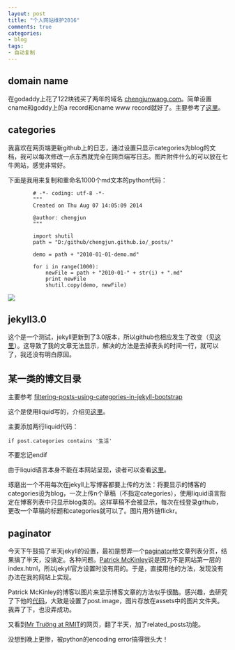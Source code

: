 ```yaml
---
layout: post
title: "个人网站维护2016"
comments: true
categories:
- blog
tags:
- 自动复制
---
```


## domain name

在godaddy上花了122块钱买了两年的域名 [chengjunwang.com](chengjunwang.com)。简单设置cname和goddy上的a record和cname www record就好了。主要参考了[这里](http://andrewsturges.com/blog/jekyll/tutorial/2014/11/06/github-and-godaddy.html)。

## categories
我喜欢在网页端更新github上的日志，通过设置只显示categories为blog的文档，我可以每次修改一点东西就完全在网页端写日志。图片附件什么的可以放在七牛网站，感觉非常好。

下面是我用来复制和重命名1000个md文本的python代码：


			# -*- coding: utf-8 -*-
			"""
			Created on Thu Aug 07 14:05:09 2014

			@author: chengjun
			"""

			import shutil
			path = "D:/github/chengjun.github.io/_posts/"   

			demo = path + "2010-01-01-demo.md"

			for i in range(1000):
				newFile = path + "2010-01-" + str(i) + ".md"
				print newFile
				shutil.copy(demo, newFile)


![](http://chengjun.qiniudn.com/7.jpg)

## jekyll3.0
这个是一个测试，jekyll更新到了3.0版本，所以github也相应发生了改变（见[这里](https://github.com/blog/2100-github-pages-now-faster-and-simpler-with-jekyll-3-0)）。这导致了我的文章无法显示，解决的方法是去掉表头的时间一行，就可以了，我还没有明白原因。

## 某一类的博文目录

主要参考 [filtering-posts-using-categories-in-jekyll-bootstrap](http://stackoverflow.com/questions/12008108/filtering-posts-using-categories-in-jekyll-bootstrap)

这个是使用liquid写的，介绍见[这里](http://liquidmarkup.org/)。


主要添加两行liquid代码：

    if post.categories contains '生活'


不要忘记endif

由于liquid语言本身不能在本网站呈现，读者可以查看[这里](https://github.com/chengjun/chengjun.github.io/blob/master/life/index.html)。


琢磨出一个不用每次在jekyll上写博客都要上传的方法：将要显示的博客的categories设为blog，一次上传n个草稿（不指定categories），使用liquid语言指定在博客列表中只显示blog类的。这样草稿不会被显示，每次在线登录github，更改一个草稿的标题和categories就可以了。图片用外链flickr。

## paginator

今天下午鼓捣了半天jekyll的设置，最初是想弄一个[paginator](http://jekyllrb.com/docs/pagination/)给文章列表分页，结果搞了半天，没搞定。各种问题。[Patrick McKinley](http://patrick-mckinley.com/tech/jekyll-pagination.html)说是因为不是网站第一层的index.html，所以jekyll官方设置时没有用的。于是，直接用他的方法，发现没有办法在我的网站上实现。

Patrick McKinley的博客以图片来显示博客文章的方法似乎很酷。感兴趣，去研究了下他的[代码](https://github.com/lilmuckers/lilmuckers.github.com)，大致是设置了post.image，图片存放在assets中的图片文件夹。我弄了下，也没弄成功。

又看到[Mr Trường at RMIT](tmtxt.github.com)的网页，翻了半天，加了related_posts功能。


没想到晚上更惨，被python的encoding error搞得很头大！
